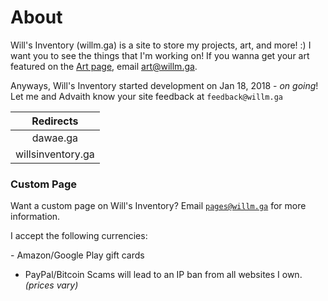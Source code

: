 # About

Will's Inventory (willm.ga) is a site to store my projects, art, and more! :) I want you to see the things that I'm working on!
   If you wanna get your art featured on the [Art page](art), email [art@willm.ga](mailto:art@willm.ga).


Anyways, Will's Inventory started development on Jan 18, 2018 - *on going*! Let me and Advaith know your site feedback at `feedback@willm.ga`

Redirects |
:---:|
dawae.ga |
willsinventory.ga |

### Custom Page
   Want a custom page on Will's Inventory?
Email [`pages@willm.ga`](mailto:pages@willm.ga) for more information.
<p>I accept the following currencies:</p>
- Amazon/Google Play gift cards

- PayPal/Bitcoin 
Scams will lead to an IP ban from all websites I own. *(prices vary)*

